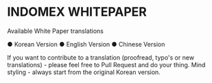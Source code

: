 # INDOMEX WHITEPAPER
Available White Paper translations

● Korean Version
● English Version
● Chinese Version

If you want to contribute to a translation (proofread, typo's or new translations) - please feel free to Pull Request and do your thing. Mind styling - always start from the original Korean version.
